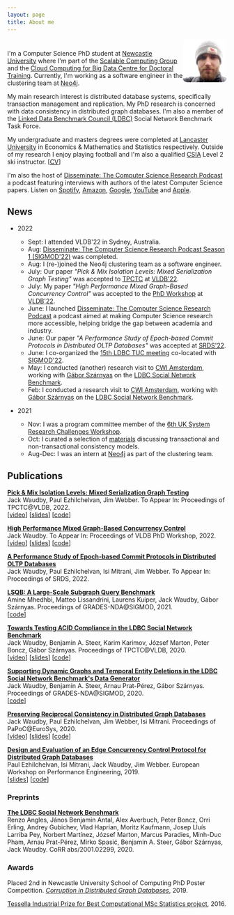 ```yaml
---
layout: page
title: About me
---
```


<div style="padding-bottom:10px;text-align:left">
    <img style="float:right;text-align:left;border-radius:10%" src="/assets/me.JPG" alt="me with beard" width="20%">
</div>

I'm a Computer Science PhD student at [Newcastle University](https://www.ncl.ac.uk) where I'm part of the
[Scalable Computing Group](https://www.ncl.ac.uk/computing/research/groups/scalable/#about) and the
[Cloud Computing for Big Data Centre for Doctoral Training](https://www.ncl.ac.uk/bigdata/). Currently, I'm working as a software engineer in the clustering team at [Neo4j](https://neo4j.com/docs/operations-manual/current/clustering/). 

My main research interest is distributed database systems, specifically transaction management and replication.
My PhD research is concerned with data consistency in distributed graph databases.
I'm also a member of the [Linked Data Benchmark Council (LDBC)](http://ldbcouncil.org/) Social Network Benchmark Task Force.

My undergraduate and masters degrees were completed at [Lancaster University](https://www.lancaster.ac.uk) in Economics &
Mathematics and Statistics respectively.
Outside of my research I enjoy playing football and I'm also a qualified [CSIA](https://www.snowpro.com/en/) Level 2 ski instructor. [[CV](https://jackwaudby.github.io/cv/jwaudby-cv.pdf)]

I'm also the host of [Disseminate: The Computer Science Research Podcast](https://disseminatepodcast.podcastpage.io/) a podcast featuring interviews with authors of the latest Computer Science papers. Listen on [Spotify](https://open.spotify.com/show/6IQIF9oRSf0FPjBUj0AkYA), [Amazon](https://music.amazon.co.uk/podcasts/c7e28d4e-d611-420f-ae47-6784cc5c41b0/disseminate), [Google](https://podcasts.google.com/feed/aHR0cHM6Ly9mZWVkcy5hY2FzdC5jb20vcHVibGljL3Nob3dzL2Rpc3NlbWluYXRl), [YouTube](https://www.youtube.com/channel/UCCpkF2IfrPtR222zeGXZZMQ) and [Apple](https://podcasts.apple.com/us/podcast/disseminate/id1631350873).

## News ##

* 2022
  * Sept: I attended VLDB'22 in Sydney, Australia.
  * Aug: [Disseminate: The Computer Science Research Podcast Season 1 (SIGMOD'22)](https://disseminatepodcast.podcastpage.io/) was completed.  
  * Aug: I (re-)joined the Neo4j clustering team as a software engineer. 
  * July: Our paper _"Pick & Mix Isolation Levels: Mixed Serialization Graph Testing"_  was accepted to [TPCTC](https://www.tpc.org/tpctc/tpctc2022/default5.asp) at [VLDB'22](https://vldb.org/2022/).
  * July: My paper _"High Performance Mixed Graph-Based Concurrency Control"_  was accepted to the [PhD Workshop](https://vldb.org/2022/?program-schedule-phd-workshop) at [VLDB'22](https://vldb.org/2022/).
  * June: I launched [Disseminate: The Computer Science Research Podcast](https://disseminatepodcast.podcastpage.io/) a podcast aimed at making Computer Science research more accessible, helping bridge the gap between academia and industry. 
  * June: Our paper _"A Performance Study of Epoch-based Commit Protocols in Distributed OLTP Databases"_  was accepted at [SRDS'22](https://srds-conference.org/).
  * June: I co-organized the [15th LDBC TUC meeting](https://ldbcouncil.org/event/fifteenth-tuc-meeting/) co-located with [SIGMOD'22](https://2022.sigmod.org/).
  * May: I conducted (another) research visit to [CWI Amsterdam](https://www.cwi.nl/), working with [Gábor Szárnyas](https://szarnyasg.github.io/) on the [LDBC Social Network Benchmark](https://ldbcouncil.org/benchmarks/snb/).
  * Feb: I conducted a research visit to [CWI Amsterdam](https://www.cwi.nl/), working with [Gábor Szárnyas](https://szarnyasg.github.io/) on the [LDBC Social Network Benchmark](https://ldbcouncil.org/benchmarks/snb/).

* 2021
  * Nov: I was a program committee member of the [6th UK System Research Challenges Workshop](https://uksystems.org/).
  * Oct: I curated a selection of [materials](https://github.com/jackwaudby/awesome-consistency) discussing transactional and non-transactional consistency models.
  * Aug-Dec: I was an intern at [Neo4j](https://neo4j.com/) as part of the clustering team.

## Publications ##

**[Pick & Mix Isolation Levels: Mixed Serialization Graph Testing](https://jackwaudby.github.io/tpctc-22/ms.pdf)**
<br />
    Jack Waudby, Paul Ezhilchelvan, Jim Webber. To Appear In: Proceedings of TPCTC@VLDB, 2022.
<br />
[[video](https://youtu.be/oPOfodWVoO4)] [[slides](https://github.com/jackwaudby/tpctc-22/blob/main/slides/tpctc_jack_waudby.pdf)] [[code](https://github.com/jackwaudby/spaghetti)]

**[High Performance Mixed Graph-Based Concurrency Control](https://jackwaudby.github.io/vldb-phd-workshop-22/ms.pdf)**
<br />
    Jack Waudby. To Appear In: Proceedings of VLDB PhD Workshop, 2022.
<br />
[[video](https://youtu.be/u-PPcLy-dqY)] [[slides](https://github.com/jackwaudby/vldb-phd-workshop-22/blob/main/slides/PhDWorkshop_9.pdf)] [[code](https://github.com/jackwaudby/spaghetti)]

**[A Performance Study of Epoch-based Commit Protocols in Distributed OLTP Databases]()**
<br />
    Jack Waudby, Paul Ezhilchelvan, Isi Mitrani, Jim Webber. To Appear In: Proceedings of SRDS, 2022.
<br />
<!-- [[video]()] [[slides]()] [[code]()] -->

**[LSQB: A Large-Scale Subgraph Query Benchmark](https://dl.acm.org/doi/pdf/10.1145/3461837.3464516)**
<br />
Amine Mhedhbi, Matteo Lissandrini, Laurens Kuiper, Jack Waudby, Gábor Szárnyas. Proceedings of GRADES-NDA@SIGMOD, 2021.
<br />
[[code](https://github.com/ldbc/lsqb)]

**[Towards Testing ACID Compliance in the LDBC Social Network Benchmark](http://ldbcouncil.org/)**
<br />
    Jack Waudby, Benjamin A. Steer, Karim Karimov, József Marton, Peter Boncz, Gábor Szárnyas. Proceedings of TPCTC@VLDB, 2020.
<br />
[[video](https://www.youtube.com/watch?v=CKdfs0OlDw4)] [[slides](https://github.com/ldbc/ldbc_acid/tree/master/slides)] [[code](https://github.com/ldbc/ldbc_acid)]

**[Supporting Dynamic Graphs and Temporal Entity Deletions in the LDBC Social Network Benchmark's Data Generator](http://ldbcouncil.org/sites/default/files/datagen-deletions-grades-nda-2020.pdf)**
<br />
    Jack Waudby, Benjamin A. Steer, Arnau Prat-Pérez, Gábor Szárnyas. Proceedings of GRADES-NDA@SIGMOD, 2020.
<br />
[[code](https://github.com/ldbc/ldbc_snb_datagen)]

**[Preserving Reciprocal Consistency in Distributed Graph Databases](https://dl.acm.org/doi/pdf/10.1145/3380787.3393675)**
<br />
    Jack Waudby, Paul Ezhilchelvan, Jim Webber, Isi Mitrani. Proceedings of PaPoC@EuroSys, 2020.
<br />
[[video](https://www.youtube.com/watch?v=n1JWPd-GCaQ)] [[slides](https://github.com/jackwaudby/papoc/tree/master/slides)] [[code](https://github.com/jackwaudby/papoc/tree/master/simulations)]

**[Design and Evaluation of an Edge Concurrency Control Protocol for Distributed Graph Databases](https://link.springer.com/chapter/10.1007/978-3-030-44411-2_4)**
<br />
    Paul Ezhilchelvan, Isi Mitrani, Jack Waudby, Jim Webber. European Workshop on Performance Engineering, 2019.
<br />
[[slides](https://github.com/jackwaudby/epew/tree/master/slides)] [[code](https://github.com/jackwaudby/epew/tree/master/simulation)]

### Preprints ###

**[The LDBC Social Network Benchmark](http://ldbcouncil.org/sites/default/files/ldbc-snb-bi-grades-nda.pdf)**
<br />
    Renzo Angles, János Benjamin Antal, Alex Averbuch, Peter Boncz, Orri Erling, Andrey Gubichev, Vlad Haprian, Moritz Kaufmann, Josep Lluís Larriba Pey, Norbert Martínez, József Marton, Marcus Paradies, Minh-Duc Pham, Arnau Prat-Pérez, Mirko Spasić, Benjamin A. Steer, Gábor Szárnyas, Jack Waudby. CoRR abs/2001.02299, 2020.

### Awards ###

Placed 2nd in Newcastle University School of Computing PhD Poster Competition. *[Corruption in Distributed Graph Databases](https://github.com/jackwaudby/epew/blob/master/poster.pdf)*, 2019.

[Tessella Industrial Prize for Best Computational MSc Statistics project](https://www.lancaster.ac.uk/maths/about-us/news/news-archive/2016/postgraduate-students-win-graduation-prizes/), 2016.
